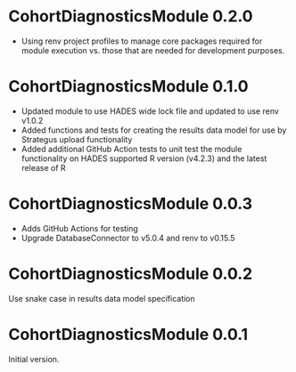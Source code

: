 CohortDiagnosticsModule 0.2.0
=============================
- Using renv project profiles to manage core packages required for module execution vs. those that are needed for development purposes.

CohortDiagnosticsModule 0.1.0
=============================
- Updated module to use HADES wide lock file and updated to use renv v1.0.2
- Added functions and tests for creating the results data model for use by Strategus upload functionality
- Added additional GitHub Action tests to unit test the module functionality on HADES supported R version (v4.2.3) and the latest release of R

CohortDiagnosticsModule 0.0.3
=============================

- Adds GitHub Actions for testing
- Upgrade DatabaseConnector to v5.0.4 and renv to v0.15.5


CohortDiagnosticsModule 0.0.2
=============================

Use snake case in results data model specification

CohortDiagnosticsModule 0.0.1
=============================

Initial version.